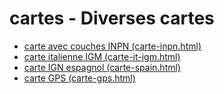 # cartes - Diverses cartes

* [carte avec couches INPN (carte-inpn.html)](https://benoitdavidfr.github.io/cartes/carte-inpn.html)
* [carte italienne IGM (carte-it-igm.html)](https://benoitdavidfr.github.io/cartes/carte-it-igm.html)
* [carte IGN espagnol (carte-spain.html)](https://benoitdavidfr.github.io/cartes/carte-spain.html)
* [carte GPS (carte-gps.html)](https://benoitdavidfr.github.io/cartes/carte-gps.html)
